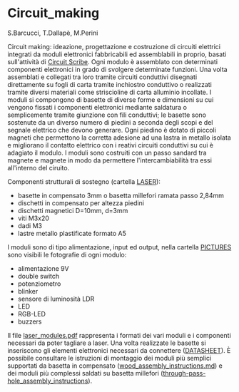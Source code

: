 # Circuit_making

S.Barcucci, T.Dallapè, M.Perini

Circuit making: ideazione, progettazione e costruzione di circuiti
elettrici integrati da moduli elettronici fabbricabili ed assemblabili
in proprio, basati sull'attività di [Circuit Scribe](https://123d.circuits.io/circuitscribe).
Ogni modulo è assemblato con determinati componenti elettronici in grado
di svolgere determinate funzioni. Una volta assemblati e collegati tra
loro tramite circuiti conduttivi disegnati direttamente su fogli di
carta tramite inchiostro conduttivo o realizzati tramite diversi
materiali come striscioline di carta alluminio incollate. I moduli si
compongono di basette di diverse forme e dimensioni su cui vengono
fissati i componenti elettronici mediante saldatura o semplicemente
tramite giunzione con fili conduttivi; le basette sono sostenute da un
diverso numero di piedini a seconda degli scopi e del segnale elettrico
che devono generare. Ogni piedino è dotato di piccoli magneti che
permettono la corretta adesione ad una lastra in metallo isolata e
migliorano il contatto elettrico con i reativi circuiti conduttivi su
cui è adagiato il modulo. 
I moduli sono costruiti con un passo sandard tra magnete e magnete in
modo da permettere l'intercambiabilità tra essi all'interno del ciruito.

Componenti strutturali di sostegno (cartella [LASER](https://github.com/TizianaDallape/Circuit_making/tree/master/laser)):

- basette in compensato 3mm o basetta millefori ramata passo 2,84mm
- dischetti in compensato per altezza piedini
- dischetti magnetici D=10mm, d=3mm
- viti M3x20
- dadi M3
- lastre metallo plastificate formato A5

I moduli sono di tipo alimentazione, input ed output, nella cartella 
[PICTURES]() sono visibili le fotografie di ogni modulo:

* alimentazione 9V
* double switch
* potenziometro
* blinker
* sensore di luminosità LDR
* LED
* RGB-LED
* buzzers

Il file [laser_modules.pdf](https://github.com/TizianaDallape/Circuit_making/blob/master/laser/laser_modules.pdf)
rappresenta i formati dei vari moduli e i componenti necessari da poter
tagliare a laser. Una volta realizzate le basette si inseriscono gli
elementi elettronici necessari da connettere
([DATASHEET](https://github.com/TizianaDallape/Circuit_making/tree/master/datasheet)).
È possibile consultare le istruzioni di montaggio dei moduli più
semplici supportati da basetta in compensato
([wood_assembly_instructions.md](https://github.com/TizianaDallape/Circuit_making/blob/master/wood_assembly_instructions.md))
e dei moduli più complessi saldati su basetta millefori
([through-pass-hole_assembly_instructions](https://github.com/TizianaDallape/Circuit_making/blob/master/through-pass-hole_assembly_instructions.md)).
